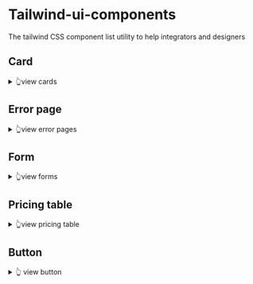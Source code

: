 # Tailwind-ui-components
The tailwind CSS component list utility to help integrators and designers

## Card
<details>
  <summary>👆view cards</summary>
  
  - basic large card : https://codepen.io/Sacha_Durand/pen/eYjJGXN
  - contact large card : https://codepen.io/Sacha_Durand/pen/KKBzvvW
</details>

## Error page
<details>
  <summary>👆view error pages</summary>
  
  - 404 error page : https://codepen.io/yohann76/pen/vYaGVqZ
</details>

## Form
<details>
  <summary>👆view forms</summary>
  
  - login form 1 : https://codepen.io/Sacha_Durand/pen/BaPKvbL
</details>


## Pricing table
<details>
  <summary>👆view pricing table</summary>
  
  - TODO : link
</details>

## Button
<details>
  <summary>👆 view button</summary>
  
  - basic button : https://codepen.io/chemouna/pen/zYrqyMw
</details>
